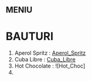## MENIU 

# BAUTURI 

1.  Aperol Spritz : [Aperol_Spritz](./BAUTURI/Aperol_Spritz.md)  
2.  Cuba Libre : [Cuba_Libre](./BAUTURI/Cuba_Libre.md)
3.  Hot Chocolate : ![Hot_Choc]
4. 